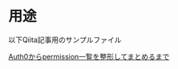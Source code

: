 # 用途
以下Qiita記事用のサンプルファイル

[Auth0からpermission一覧を整形してまとめるまで](https://qiita.com/shionel31/items/9ee4c9df3ac2bf0c9d6f)
